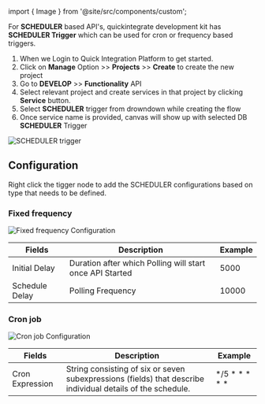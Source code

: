 import { Image } from '@site/src/components/custom';

For **SCHEDULER** based API's, quickintegrate development kit has **SCHEDULER Trigger** which can be used for cron or frequency based triggers.

1. When we Login to Quick Integration Platform to get started.
2. Click on **Manage** Option >> **Projects** >> **Create** to create the new project
3. Go to **DEVELOP** >> **Functionality** API
4. Select relevant project and create services in that project by clicking **Service** button.
5. Select **SCHEDULER** trigger from drowndown while creating the flow
6. Once service name is provided, canvas will show up with selected DB **SCHEDULER** Trigger

<Image src="/img/Core Development/Trigger/scheduler.png" alt="SCHEDULER trigger" />

## Configuration

Right click the tigger node to add the SCHEDULER configurations based on type that needs to be defined.

### Fixed frequency
<Image cls="border mb-2" src="/img/Core Development/Trigger_config/fixedFrequency.png" alt="Fixed frequency Configuration" />

<table>
    <thead>
        <tr>
            <th>Fields</th>
            <th>Description</th>
            <th>Example</th>
        </tr>
    </thead>
    <tbody>
        <tr>
            <td>Initial Delay</td>
            <td>Duration after which Polling will start once API Started</td>
            <td>5000</td>
        </tr>
        <tr>
            <td>Schedule Delay</td>
            <td>Polling Frequency</td>
            <td>10000</td>
        </tr>
    </tbody>
</table>

### Cron job

<Image cls="border mb-2" src="/img/Core Development/Trigger_config/cronJob.png" alt="Cron job Configuration" />

<table>
    <thead>
        <tr>
            <th>Fields</th>
            <th>Description</th>
            <th>Example</th>
        </tr>
    </thead>
    <tbody>
        <tr>
            <td>Cron Expression</td>
            <td>String consisting of six or seven subexpressions (fields) that describe individual details of the schedule.</td>
            <td>*/5 * * * * *</td>
        </tr>
    </tbody>
</table>

